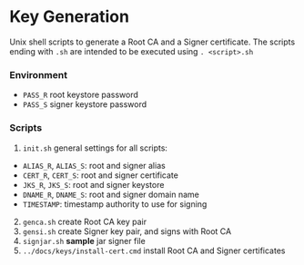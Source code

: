 # Key Generation

Unix shell scripts to generate a Root CA and a Signer certificate. The scripts ending with `.sh` are intended to be executed using
	`. <script>.sh`



### Environment

- `PASS_R` root keystore password
- `PASS_S` signer keystore password



### Scripts

1. `init.sh` general settings for all scripts:

  - `ALIAS_R`, `ALIAS_S`: root and signer alias
  - `CERT_R`, `CERT_S`: root and signer certificate
  - `JKS_R`, `JKS_S`: root and signer keystore
  - `DNAME_R`, `DNAME_S`: root and signer domain name
  - `TIMESTAMP`: timestamp authority to use for signing
2. `genca.sh` create Root CA key pair
3. `gensi.sh` create Signer key pair, and signs with Root CA
4. `signjar.sh` **sample** jar signer file
5. `../docs/keys/install-cert.cmd` install Root CA and Signer certificates






